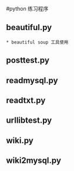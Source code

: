 #python 练习程序
## beautiful.py  
    * beautiful soup 工具使用
## posttest.py
## readmysql.py
## readtxt.py
## urllibtest.py
## wiki.py   
## wiki2mysql.py 